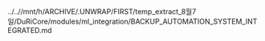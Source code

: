 ../..//mnt/h/ARCHIVE/.UNWRAP/FIRST/temp_extract_8월7일/DuRiCore/modules/ml_integration/BACKUP_AUTOMATION_SYSTEM_INTEGRATED.md